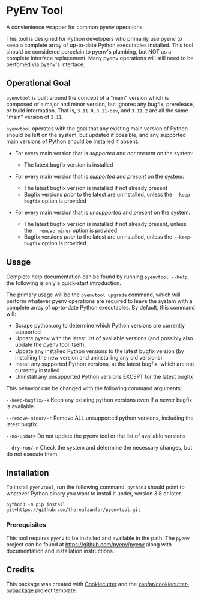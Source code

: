 # PyEnv Tool

A convienience wrapper for common pyenv operations.

This tool is designed for Python developers who primarily use pyenv to keep
a complete array of up-to-date Python executables installed. This tool should
be considered porcelain to pyenv's plumbing, but NOT as a complete interface
replacement. Many pyenv operations will still need to be perfomed via pyenv's
interface.

## Operational Goal

`pyenvtool` is built around the concept of a "main" version which is composed
of a major and minor version, but ignores any bugfix, prerelease, or build
information. That is, `3.11.0`, `3.11-dev`, and `3.11.2` are all the same
"main" version of `3.11`.

`pyenvtool` operates with the goal that any existing main version of Python
should be left on the system, but updated if possible, and any supported main
versions of Python should be installed if absent.

-   For every main version that is _supported_ and _not present_ on the system:

    -   The latest bugfix version is installed

-   For every main version that is _supported_ and _present_ on the system:

    -   The latest bugfix version is installed if not already present
    -   Bugfix versions _prior_ to the latest are uninstalled, unless the
        `--keep-bugfix` option is provided

-   For every main version that is _unsupported_ and _present_ on the system:
    -   The latest bugfix version is installed if not already present, unless the
        `--remove-minor` option is provided
    -   Bugfix versions _prior_ to the latest are uninstalled, unless the
        `--keep-bugfix` option is provided

## Usage

Complete help documentation can be found by running `pyenvtool --help`, the
following is only a quick-start introduction.

The primary usage will be the `pyenvtool upgrade` command, which will perform
whatever pyenv operations are required to leave the system with a complete
array of up-to-date Python executables. By default, this command will:

-   Scrape python.org to determine which Python versions are currently supported
-   Update pyenv with the latest list of available versions (and possibly also
    update the pyenv tool itself).
-   Update any installed Python versions to the latest bugfix version (by
    installing the new version and uninstalling any old versions)
-   Install any supported Python versions, at the latest bugfix, which are not
    currently installed
-   Uninstall any unsupported Python versions EXCEPT for the latest bugfix

This behavior can be changed with the following command arguments:

`--keep-bugfix/-k`
Keep any existing python versions even if a newer bugfix is available.

`--remove-minor/-r`
Remove ALL unsupported python versions, including the latest bugfix.

`--no-update`
Do not update the pyenv tool or the list of available versions

`--dry-run/-n`
Check the system and determine the necessary changes, but do not execute
them.

## Installation

To install `pyenvtool`, run the following command. `python3` should point to
whatever Python binary you want to install it under, version 3.8 or later.

    python3 -m pip install git+https://github.com/therealzanfar/pyenvtool.git

### Prerequisites

This tool requires `pyenv` to be installed and available in the path. The
`pyenv` project can be found at https://github.com/pyenv/pyenv along with
documentation and installation instructions.

## Credits

This package was created with
[Cookiecutter](https://github.com/audreyr/cookiecutter) and the
[zanfar/cookiecutter-pypackage](https://gitlab.com/zanfar/cookiecutter-pypackage)
project template.
